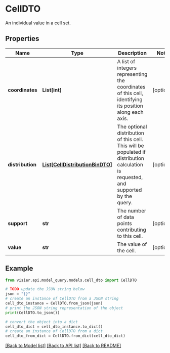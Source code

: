 # CellDTO

An individual value in a cell set.

## Properties

Name | Type | Description | Notes
------------ | ------------- | ------------- | -------------
**coordinates** | **List[int]** | A list of integers representing the coordinates of this cell, identifying its position along each axis. | [optional] 
**distribution** | [**List[CellDistributionBinDTO]**](CellDistributionBinDTO.md) | The optional distribution of this cell.  This will be populated if distribution calculation is requested, and supported by the query. | [optional] 
**support** | **str** | The number of data points contributing to this cell. | [optional] 
**value** | **str** | The value of the cell. | [optional] 

## Example

```python
from visier.api.model_query.models.cell_dto import CellDTO

# TODO update the JSON string below
json = "{}"
# create an instance of CellDTO from a JSON string
cell_dto_instance = CellDTO.from_json(json)
# print the JSON string representation of the object
print(CellDTO.to_json())

# convert the object into a dict
cell_dto_dict = cell_dto_instance.to_dict()
# create an instance of CellDTO from a dict
cell_dto_from_dict = CellDTO.from_dict(cell_dto_dict)
```
[[Back to Model list]](../README.md#documentation-for-models) [[Back to API list]](../README.md#documentation-for-api-endpoints) [[Back to README]](../README.md)


